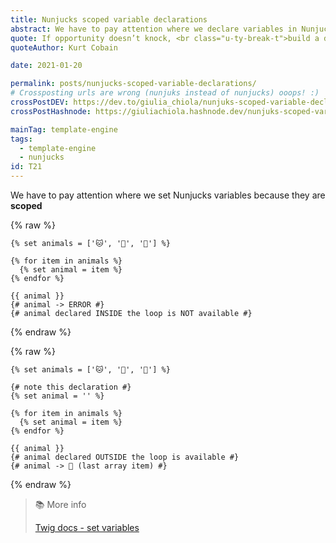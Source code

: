 ```yaml
---
title: Nunjucks scoped variable declarations
abstract: We have to pay attention where we declare variables in Nunjucks, because they are scoped!
quote: If opportunity doesn’t knock, <br class="u-ty-break-t">build a door
quoteAuthor: Kurt Cobain

date: 2021-01-20

permalink: posts/nunjucks-scoped-variable-declarations/
# Crossposting urls are wrong (nunjuks instead of nunjucks) ooops! :)
crossPostDEV: https://dev.to/giulia_chiola/nunjuks-scoped-variable-declarations-59ef
crossPostHashnode: https://giuliachiola.hashnode.dev/nunjuks-scoped-variable-declarations

mainTag: template-engine
tags:
  - template-engine
  - nunjucks
id: T21
---
```


We have to pay attention where we set Nunjucks variables because they are **scoped**

{% raw %}
  ```twig
  {% set animals = ['🐱', '🐶', '🐺'] %}

  {% for item in animals %}
    {% set animal = item %}
  {% endfor %}

  {{ animal }}
  {# animal -> ERROR #}
  {# animal declared INSIDE the loop is NOT available #}
  ```
{% endraw %}

{% raw %}
  ```twig
  {% set animals = ['🐱', '🐶', '🐺'] %}

  {# note this declaration #}
  {% set animal = '' %}

  {% for item in animals %}
    {% set animal = item %}
  {% endfor %}

  {{ animal }}
  {# animal declared OUTSIDE the loop is available #}
  {# animal -> 🐺 (last array item) #}
  ```
{% endraw %}

> 📚 More info
>
> [Twig docs - set variables](https://twig.symfony.com/doc/3.x/tags/set.html)

